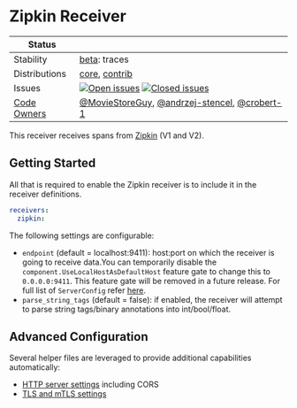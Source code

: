 # Zipkin Receiver

<!-- status autogenerated section -->
| Status        |           |
| ------------- |-----------|
| Stability     | [beta]: traces   |
| Distributions | [core], [contrib] |
| Issues        | [![Open issues](https://img.shields.io/github/issues-search/open-telemetry/opentelemetry-collector-contrib?query=is%3Aissue%20is%3Aopen%20label%3Areceiver%2Fzipkin%20&label=open&color=orange&logo=opentelemetry)](https://github.com/GlancingMind/opentelemetry-collector-contrib/issues?q=is%3Aopen+is%3Aissue+label%3Areceiver%2Fzipkin) [![Closed issues](https://img.shields.io/github/issues-search/open-telemetry/opentelemetry-collector-contrib?query=is%3Aissue%20is%3Aclosed%20label%3Areceiver%2Fzipkin%20&label=closed&color=blue&logo=opentelemetry)](https://github.com/GlancingMind/opentelemetry-collector-contrib/issues?q=is%3Aclosed+is%3Aissue+label%3Areceiver%2Fzipkin) |
| [Code Owners](https://github.com/GlancingMind/opentelemetry-collector-contrib/blob/main/CONTRIBUTING.md#becoming-a-code-owner)    | [@MovieStoreGuy](https://www.github.com/MovieStoreGuy), [@andrzej-stencel](https://www.github.com/andrzej-stencel), [@crobert-1](https://www.github.com/crobert-1) |

[beta]: https://github.com/GlancingMind/opentelemetry-collector#beta
[core]: https://github.com/GlancingMind/opentelemetry-collector-releases/tree/main/distributions/otelcol
[contrib]: https://github.com/GlancingMind/opentelemetry-collector-releases/tree/main/distributions/otelcol-contrib
<!-- end autogenerated section -->

This receiver receives spans from [Zipkin](https://zipkin.io/) (V1 and V2).

## Getting Started

All that is required to enable the Zipkin receiver is to include it in the
receiver definitions.

```yaml
receivers:
  zipkin:
```

The following settings are configurable:

- `endpoint` (default = localhost:9411): host:port on which the receiver is going to receive data.You can temporarily disable the `component.UseLocalHostAsDefaultHost` feature gate to change this to `0.0.0.0:9411`. This feature gate will be removed in a future release.  For full list of `ServerConfig` refer [here](https://github.com/GlancingMind/opentelemetry-collector/tree/main/config/confighttp).
- `parse_string_tags` (default = false): if enabled, the receiver will attempt to parse string tags/binary annotations into int/bool/float.

## Advanced Configuration

Several helper files are leveraged to provide additional capabilities automatically:

- [HTTP server settings](https://github.com/GlancingMind/opentelemetry-collector/blob/main/config/confighttp/README.md#server-configuration) including CORS
- [TLS and mTLS settings](https://github.com/GlancingMind/opentelemetry-collector/blob/main/config/configtls/README.md)
